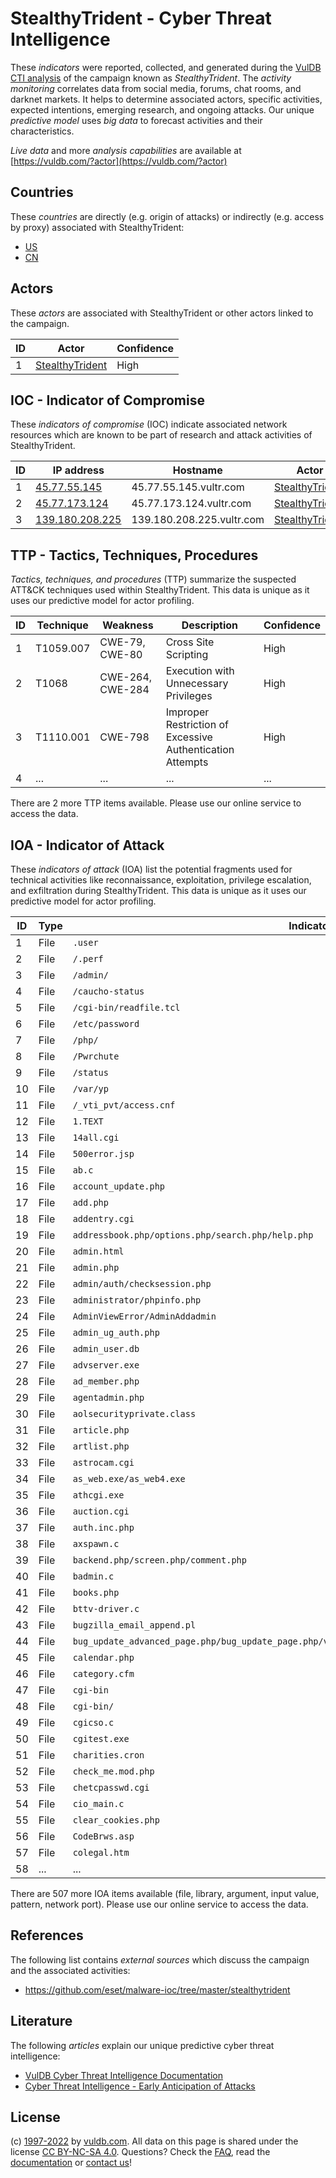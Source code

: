 # StealthyTrident - Cyber Threat Intelligence

These _indicators_ were reported, collected, and generated during the [VulDB CTI analysis](https://vuldb.com/?kb.cti) of the campaign known as _StealthyTrident_. The _activity monitoring_ correlates data from social media, forums, chat rooms, and darknet markets. It helps to determine associated actors, specific activities, expected intentions, emerging research, and ongoing attacks. Our unique _predictive model_ uses _big data_ to forecast activities and their characteristics.

_Live data_ and more _analysis capabilities_ are available at [https://vuldb.com/?actor](https://vuldb.com/?actor)

## Countries

These _countries_ are directly (e.g. origin of attacks) or indirectly (e.g. access by proxy) associated with StealthyTrident:

* [US](https://vuldb.com/?country.us)
* [CN](https://vuldb.com/?country.cn)

## Actors

These _actors_ are associated with StealthyTrident or other actors linked to the campaign.

ID | Actor | Confidence
-- | ----- | ----------
1 | [StealthyTrident](https://vuldb.com/?actor.stealthytrident) | High

## IOC - Indicator of Compromise

These _indicators of compromise_ (IOC) indicate associated network resources which are known to be part of research and attack activities of StealthyTrident.

ID | IP address | Hostname | Actor | Confidence
-- | ---------- | -------- | ----- | ----------
1 | [45.77.55.145](https://vuldb.com/?ip.45.77.55.145) | 45.77.55.145.vultr.com | [StealthyTrident](https://vuldb.com/?actor.stealthytrident) | Medium
2 | [45.77.173.124](https://vuldb.com/?ip.45.77.173.124) | 45.77.173.124.vultr.com | [StealthyTrident](https://vuldb.com/?actor.stealthytrident) | Medium
3 | [139.180.208.225](https://vuldb.com/?ip.139.180.208.225) | 139.180.208.225.vultr.com | [StealthyTrident](https://vuldb.com/?actor.stealthytrident) | Medium

## TTP - Tactics, Techniques, Procedures

_Tactics, techniques, and procedures_ (TTP) summarize the suspected ATT&CK techniques used within StealthyTrident. This data is unique as it uses our predictive model for actor profiling.

ID | Technique | Weakness | Description | Confidence
-- | --------- | -------- | ----------- | ----------
1 | T1059.007 | CWE-79, CWE-80 | Cross Site Scripting | High
2 | T1068 | CWE-264, CWE-284 | Execution with Unnecessary Privileges | High
3 | T1110.001 | CWE-798 | Improper Restriction of Excessive Authentication Attempts | High
4 | ... | ... | ... | ...

There are 2 more TTP items available. Please use our online service to access the data.

## IOA - Indicator of Attack

These _indicators of attack_ (IOA) list the potential fragments used for technical activities like reconnaissance, exploitation, privilege escalation, and exfiltration during StealthyTrident. This data is unique as it uses our predictive model for actor profiling.

ID | Type | Indicator | Confidence
-- | ---- | --------- | ----------
1 | File | `.user` | Low
2 | File | `/.perf` | Low
3 | File | `/admin/` | Low
4 | File | `/caucho-status` | High
5 | File | `/cgi-bin/readfile.tcl` | High
6 | File | `/etc/password` | High
7 | File | `/php/` | Low
8 | File | `/Pwrchute` | Medium
9 | File | `/status` | Low
10 | File | `/var/yp` | Low
11 | File | `/_vti_pvt/access.cnf` | High
12 | File | `1.TEXT` | Low
13 | File | `14all.cgi` | Medium
14 | File | `500error.jsp` | Medium
15 | File | `ab.c` | Low
16 | File | `account_update.php` | High
17 | File | `add.php` | Low
18 | File | `addentry.cgi` | Medium
19 | File | `addressbook.php/options.php/search.php/help.php` | High
20 | File | `admin.html` | Medium
21 | File | `admin.php` | Medium
22 | File | `admin/auth/checksession.php` | High
23 | File | `administrator/phpinfo.php` | High
24 | File | `AdminViewError/AdminAddadmin` | High
25 | File | `admin_ug_auth.php` | High
26 | File | `admin_user.db` | High
27 | File | `advserver.exe` | High
28 | File | `ad_member.php` | High
29 | File | `agentadmin.php` | High
30 | File | `aolsecurityprivate.class` | High
31 | File | `article.php` | Medium
32 | File | `artlist.php` | Medium
33 | File | `astrocam.cgi` | Medium
34 | File | `as_web.exe/as_web4.exe` | High
35 | File | `athcgi.exe` | Medium
36 | File | `auction.cgi` | Medium
37 | File | `auth.inc.php` | Medium
38 | File | `axspawn.c` | Medium
39 | File | `backend.php/screen.php/comment.php` | High
40 | File | `badmin.c` | Medium
41 | File | `books.php` | Medium
42 | File | `bttv-driver.c` | High
43 | File | `bugzilla_email_append.pl` | High
44 | File | `bug_update_advanced_page.php/bug_update_page.php/view_bug_advanced_page.php/view_bug_page.php` | High
45 | File | `calendar.php` | Medium
46 | File | `category.cfm` | Medium
47 | File | `cgi-bin` | Low
48 | File | `cgi-bin/` | Medium
49 | File | `cgicso.c` | Medium
50 | File | `cgitest.exe` | Medium
51 | File | `charities.cron` | High
52 | File | `check_me.mod.php` | High
53 | File | `chetcpasswd.cgi` | High
54 | File | `cio_main.c` | Medium
55 | File | `clear_cookies.php` | High
56 | File | `CodeBrws.asp` | Medium
57 | File | `colegal.htm` | Medium
58 | ... | ... | ...

There are 507 more IOA items available (file, library, argument, input value, pattern, network port). Please use our online service to access the data.

## References

The following list contains _external sources_ which discuss the campaign and the associated activities:

* https://github.com/eset/malware-ioc/tree/master/stealthytrident

## Literature

The following _articles_ explain our unique predictive cyber threat intelligence:

* [VulDB Cyber Threat Intelligence Documentation](https://vuldb.com/?kb.cti)
* [Cyber Threat Intelligence - Early Anticipation of Attacks](https://www.scip.ch/en/?labs.20201022)

## License

(c) [1997-2022](https://vuldb.com/?kb.changelog) by [vuldb.com](https://vuldb.com/?kb.about). All data on this page is shared under the license [CC BY-NC-SA 4.0](https://creativecommons.org/licenses/by-nc-sa/4.0/). Questions? Check the [FAQ](https://vuldb.com/?kb.faq), read the [documentation](https://vuldb.com/?kb) or [contact us](https://vuldb.com/?contact)!
